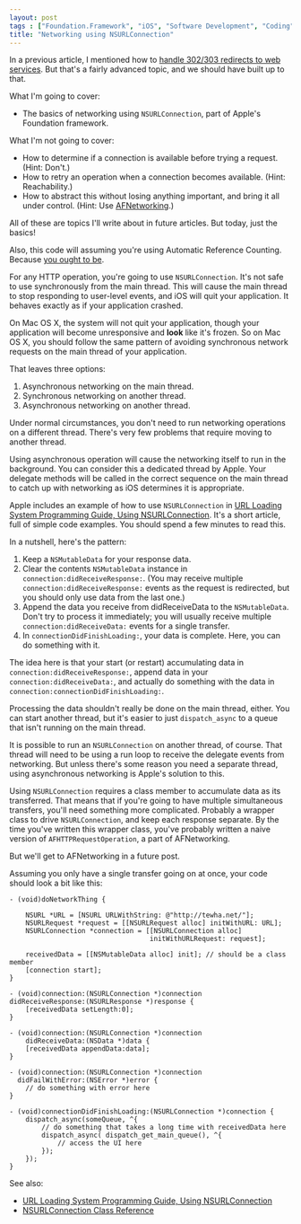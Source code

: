 ```yaml
---
layout: post
tags : ["Foundation.Framework", "iOS", "Software Development", "Coding"]
title: "Networking using NSURLConnection"
---
```

In a previous article, I mentioned how to [handle 302/303 redirects to web services](handling-302303-redirects). But that's a fairly advanced topic, and we should have built up to that.

What I'm going to cover:

- The basics of networking using `NSURLConnection`, part of Apple's Foundation framework.

What I'm not going to cover:

- How to determine if a connection is available before trying a request. (Hint: Don't.)
- How to retry an operation when a connection becomes available. (Hint: Reachability.)
- How to abstract this without losing anything important, and bring it all under control. (Hint: Use [AFNetworking](https://github.com/AFNetworking/AFNetworking/).)

All of these are topics I'll write about in future articles. But today, just the basics!

Also, this code will assuming you're using Automatic Reference Counting. Because [you ought to be](/2012/05/automatic-reference-counting/).

For any HTTP operation, you're going to use `NSURLConnection`. It's not safe to use synchronously from the main thread. This will cause the main thread to stop responding to user-level events, and iOS will quit your application. It behaves exactly as if your application crashed.

On Mac OS X, the system will not quit your application, though your application will become unresponsive and **look** like it's frozen. So on Mac OS X, you should follow the same pattern of avoiding synchronous network requests on the main thread of your application.

That leaves three options:

1. Asynchronous networking on the main thread.
2. Synchronous networking on another thread.
3. Asynchronous networking on another thread.

Under normal circumstances, you don't need to run networking operations on a different thread. There's very few problems that require moving to another thread.

Using asynchronous operation will cause the networking itself to run in the background. You can consider this a dedicated thread by Apple. Your delegate methods will be called in the correct sequence on the main thread to catch up with networking as iOS determines it is appropriate.

Apple includes an example of how to use `NSURLConnection` in [URL Loading System Programming Guide, Using NSURLConnection](https://developer.apple.com/library/ios/#documentation/Cocoa/Conceptual/URLLoadingSystem/Tasks/UsingNSURLConnection.html). It's a short article, full of simple code examples. You should spend a few minutes to read this.

In a nutshell, here's the pattern:

1. Keep a `NSMutableData` for your response data.
2. Clear the contents `NSMutableData` instance in `connection:didReceiveResponse:`. (You may receive multiple `connection:didReceiveResponse:` events as the request is redirected, but you should only use data from the last one.)
3. Append the data you receive from didReceiveData to the `NSMutableData`. Don't try to process it immediately; you will usually receive multiple `connection:didReceiveData:` events for a single transfer.
4. In `connectionDidFinishLoading:`, your data is complete. Here, you can do something with it.

The idea here is that your start (or restart) accumulating data in `connection:didReceiveResponse:`, append data in your `connection:didReceiveData:`, and actually do something with the data in `connection:connectionDidFinishLoading:`.

Processing the data shouldn't really be done on the main thread, either. You can start another thread, but it's easier to just `dispatch_async` to a queue that isn't running on the main thread.

It is possible to run an `NSURLConnection` on another thread, of course. That thread will need to be using a run loop to receive the delegate events from networking. But unless there's some reason you need a separate thread, using asynchronous networking is Apple's solution to this.

Using `NSURLConnection` requires a class member to accumulate data as its transferred. That means that if you're going to have multiple simultaneous transfers, you'll need something more complicated. Probably a wrapper class to drive `NSURLConnection`, and keep each response separate. By the time you've written this wrapper class, you've probably written a naive version of `AFHTTPRequestOperation`, a part of AFNetworking.

But we'll get to AFNetworking in a future post.

Assuming you only have a single transfer going on at once, your code should look a bit like this:

	- (void)doNetworkThing {
	
		NSURL *URL = [NSURL URLWithString: @"http://tewha.net/"];
		NSURLRequest *request = [[NSURLRequest alloc] initWithURL: URL];
		NSURLConnection *connection = [[NSURLConnection alloc]
		                               initWithURLRequest: request];
	
		receivedData = [[NSMutableData alloc] init]; // should be a class member
		[connection start];
	}
	
	- (void)connection:(NSURLConnection *)connection
	didReceiveResponse:(NSURLResponse *)response {
		[receivedData setLength:0];
	}
	
	- (void)connection:(NSURLConnection *)connection
	    didReceiveData:(NSData *)data {
		[receivedData appendData:data];
	}
	
	- (void)connection:(NSURLConnection *)connection
	  didFailWithError:(NSError *)error {
		// do something with error here
	}
	
	- (void)connectionDidFinishLoading:(NSURLConnection *)connection {
		dispatch_async(someQueue, ^{
			// do something that takes a long time with receivedData here
			dispatch_async( dispatch_get_main_queue(), ^{
				// access the UI here
			});
		});
	}

See also:

- [URL Loading System Programming Guide, Using NSURLConnection](https://developer.apple.com/library/ios/#documentation/Cocoa/Conceptual/URLLoadingSystem/Tasks/UsingNSURLConnection.html)
- [NSURLConnection Class Reference](https://developer.apple.com/library/ios/#documentation/Cocoa/Reference/Foundation/Classes/NSURLConnection_Class/Reference/Reference.html)
